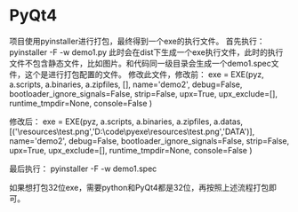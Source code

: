 # PyQt4
项目使用pyinstaller进行打包，最终得到一个exe的执行文件。
首先执行：
    pyinstaller -F -w demo1.py
此时会在dist下生成一个exe执行文件，此时的执行文件不包含静态文件，比如图片。和代码同一级目录会生成一个demo1.spec文件，这个是进行打包配置的文件。
修改此文件，修改前：
        exe = EXE(pyz,
          a.scripts,
          a.binaries,
          a.zipfiles,
          [],
          name='demo2',
          debug=False,
          bootloader_ignore_signals=False,
          strip=False,
          upx=True,
          upx_exclude=[],
          runtime_tmpdir=None,
          console=False )

修改后：
        exe = EXE(pyz,
          a.scripts,
          a.binaries,
          a.zipfiles,
          a.datas,
          [('\\resources\\test.png','D:\\code\\pyexe\\resources\\test.png','DATA')],
          name='demo2',
          debug=False,
          bootloader_ignore_signals=False,
          strip=False,
          upx=True,
          upx_exclude=[],
          runtime_tmpdir=None,
          console=False )

最后执行：
    pyinstaller -F -w demo1.spec 

如果想打包32位exe，需要python和PyQt4都是32位，再按照上述流程打包即可。
